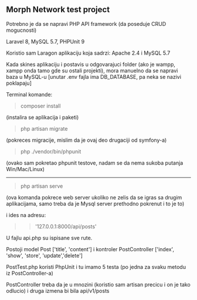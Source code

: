 ## Morph Network test project

Potrebno je da se napravi PHP API framework (da poseduje CRUD mogucnosti)

Laravel 8, MySQL 5.7, PHPUnit 9

Koristio sam Laragon aplikaciju koja sadrzi: Apache 2.4 i MySQL 5.7

Kada skines aplikaciju i postavis u odgovarajuci folder (ako je wampp, xampp onda tamo gde su ostali projekti),
mora manuelno da se napravi baza u MySQL-u [unutar .env fajla ima DB_DATABASE, pa neka se nazivi poklapaju]

Terminal komande:
> composer install 

(instalira se aplikacija i paketi)

> php artisan migrate 

(pokreces migracije, mislim da je ovaj deo drugaciji od symfony-a)

> php ./vendor/bin/phpunit 

(ovako sam pokretao phpunit testove, nadam se da nema sukoba putanja Win/Mac/Linux)

-------------------------------------------------------

> php artisan serve 

(ova komanda pokrece web server ukoliko ne zelis da se igras sa drugim aplikacijama, samo treba da je Mysql server prethodno pokrenut i to je to)

i ides na adresu:

>> '127.0.0.1:8000/api/posts'

U fajlu api.php su ispisane sve rute.

Postoji model Post ['title', 'content'] i kontroler PostController ['index', 'show', 'store', 'update','delete']

PostTest.php koristi PhpUnit i tu imamo 5 testa (po jedna za svaku metodu iz PostController-a)

PostController treba da je u mnozini (koristio sam artisan precicu i on je tako odlucio) i druga izmena bi bila api/v1/posts
